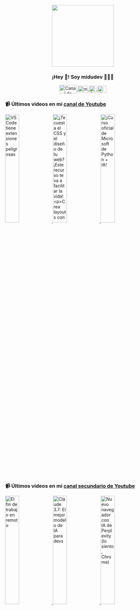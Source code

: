 <p align="center" width="300">
   <img align="center" width="200" src="https://user-images.githubusercontent.com/1561955/106762302-fda9de00-6635-11eb-99be-3ef744e60c0e.png" />
   <h3 align="center">¡Hey 👋! Soy midudev 👨🏻‍💻</h3>
</p>

<p align="center">
   <a href="https://twitch.tv/midudev" target="blank">
    <img align="center" src="https://upload.wikimedia.org/wikipedia/commons/c/ce/Twitch_logo_2019.svg" alt="Canal de Twitch de midudev" height="28px" width="56px" />
  </a>
  <span style="width: 8px;"> </span>
   <a href="https://youtube.com/midudev" target="blank">
    <img align="center" src="https://upload.wikimedia.org/wikipedia/commons/0/09/YouTube_full-color_icon_%282017%29.svg" alt="midudev" height="23px" width="33px" />
  </a>
  <span style="width: 8px;"> </span>
  <a href="https://instagram.com/midu.dev" target="blank">
    <img align="center" src="https://upload.wikimedia.org/wikipedia/commons/e/e7/Instagram_logo_2016.svg" alt="Canal de Instagram de midu.dev" height="23px" width="23px" />
  </a>
  <span style="width: 8px;"> </span>
  <a href="https://twitter.com/midudev" target="blank">
    <img align="center" src="https://upload.wikimedia.org/wikipedia/commons/thumb/6/6f/Logo_of_Twitter.svg/2491px-Logo_of_Twitter.svg.png" alt="Canal de Twitter de midudev" height="23px" width="28px" />
  </a>
</p>

### 📹 Últimos vídeos en mi [canal de Youtube](https://youtube.com/midudev?sub_confirmation=1)

<a href='https://youtu.be/9iPKhcYKuaA' target='_blank'>
  <img width='30%' src='https://img.youtube.com/vi/9iPKhcYKuaA/mqdefault.jpg' alt='VSCode tiene extensiones peligrosas' />
</a>
<a href='https://youtu.be/6rneEv_k6R0' target='_blank'>
  <img width='30%' src='https://img.youtube.com/vi/6rneEv_k6R0/mqdefault.jpg' alt='¿Te cuesta el CSS y el diseño de tu web?
¡Este recurso te va a facilitar la vida!

Crea layouts con' />
</a>
<a href='https://youtu.be/mLQ6Ody6tiw' target='_blank'>
  <img width='30%' src='https://img.youtube.com/vi/mLQ6Ody6tiw/mqdefault.jpg' alt='¡Curso oficial de Microsoft de Python + IA!' />
</a>

### 📹 Últimos vídeos en mi [canal secundario de Youtube](https://youtube.com/midulive?sub_confirmation=1)

<a href='https://youtu.be/7YUbnNhA5Lw' target='_blank'>
  <img width='30%' src='https://img.youtube.com/vi/7YUbnNhA5Lw/mqdefault.jpg' alt='El fin de trabajo en remoto' />
</a>
<a href='https://youtu.be/RX1mWO26IUM' target='_blank'>
  <img width='30%' src='https://img.youtube.com/vi/RX1mWO26IUM/mqdefault.jpg' alt='Claude 3.7: El mejor modelo de IA para devs' />
</a>
<a href='https://youtu.be/G0Vb43HlTPI' target='_blank'>
  <img width='30%' src='https://img.youtube.com/vi/G0Vb43HlTPI/mqdefault.jpg' alt='Nuevo navegador con IA de Perplexity (lo siento, Chrome)' />
</a>